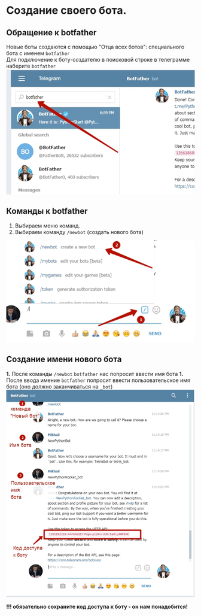# Создание своего бота.
## Обращение к botfather
Новые боты создаются с помощью "Отца всех ботов": специального бота с именем `botfather`  
Для подключение к боту-создателю в поисковой строке в телеграмме наберите `botfather`  
<img src = "img/bot1.jpg">  

## Команды к botfather
1. Выбираем меню команд.  
2. Выбираем команду `/newbot` (создать нового бота)  
<img src = "img/bot2.jpg">  

## Создание имени нового бота
**1.** После команды `/newbot` `botfather` нас попросит ввести имя бота
**1.** После ввода имение `botfather` попросит ввести пользовательское имя бота (оно должно заканчиваться на `_bot`)
<img src = "img/bot3.jpg">  

**!!! обязательно сохраните код доступа к боту - он нам понадобится!**
